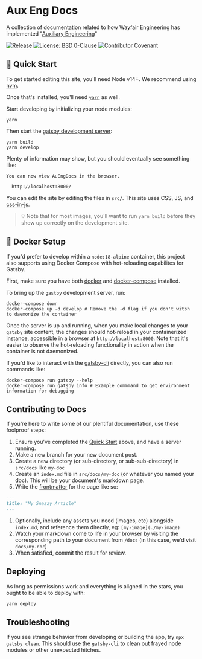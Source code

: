 # Aux Eng Docs

A collection of documentation related to how Wayfair Engineering has implemented "[Auxiliary Engineering](https://www.aboutwayfair.com/tech-innovation/what-is-auxiliary-engineering)"

[![Release](https://img.shields.io/github/v/release/wayfair-incubator/auxeng-docs?display_name=tag)](https://github.com/wayfair-incubator/auxeng-docs/releases)
[![License: BSD 0-Clause](https://img.shields.io/badge/License-BSD%200--Clause-7462E0.svg)](LICENSE)
[![Contributor Covenant](https://img.shields.io/badge/Contributor%20Covenant-2.0-24B8EE.svg)](CODE_OF_CONDUCT.md)

## 🚀 Quick Start

To get started editing this site, you'll need Node v14+. We recommend using [nvm](https://github.com/nvm-sh/nvm).

Once that's installed, you'll need [`yarn`](https://yarnpkg.com/) as well.

Start developing by initializing your node modules:

```shell
yarn
```

Then start the [gatsby development server](https://www.gatsbyjs.com/docs/):

```shell
yarn build
yarn develop
```

Plenty of information may show, but you should eventually see something like:

```shell
You can now view AuEngDocs in the browser.

  http://localhost:8000/

```

You can edit the site by editing the files in `src/`. This site uses CSS, JS, and [css-in-js](https://cssinjs.org/).

> 💡 Note that for most images, you'll want to run `yarn build` before they show up correctly on the development site.

## 🐳 Docker Setup

If you'd prefer to develop within a `node:18-alpine` container, this project also supports using Docker Compose with hot-reloading capabilites for Gatsby.

First, make sure you have both [docker](https://docs.docker.com/engine/install/) and [docker-compose](https://docs.docker.com/compose/install/) installed.

To bring up the `gastby` development server, run:

```shell
docker-compose down
docker-compose up -d develop # Remove the -d flag if you don't witsh to daemonize the container
```

Once the server is up and running, when you make local changes to your `gatsby` site content, the changes should hot-reload in your containerized instance, accessible in a browser at `http://localhost:8000`. Note that it's easier to observe the hot-reloading functionality in action when the container is not daemonized.

If you'd like to interact with the [gatsby-cli](https://www.gatsbyjs.com/docs/reference/gatsby-cli/) directly, you can also run commands like:

```shell
docker-compose run gatsby --help
docker-compose run gatsby info # Example commmand to get environment information for debugging
```

## Contributing to Docs

If you're here to write some of our plentiful documentation, use these foolproof steps:

1. Ensure you've completed the [Quick Start](#-quick-start) above, and have a server running.
1. Make a new branch for your new document post.
1. Create a new directory (or sub-directory, or sub-sub-directory) in `src/docs` like `my-doc`
1. Create an `index.md` file in `src/docs/my-doc` (or whatever you named your doc). This will be your document's markdown page.
1. Write the [frontmatter](https://github.com/remarkjs/remark-frontmatter#use) for the page like so:

```markdown
---
title: "My Snazzy Article"
---
```

1. Optionally, include any assets you need (images, etc) alongside `index.md`, and reference them directly, eg: `[my-image](./my-image)`
1. Watch your markdown come to life in your browser by visiting the corresponding path to your document from `/docs` (in this case, we'd visit `docs/my-doc`)
1. When satisfied, commit the result for review.

## Deploying

As long as permissions work and everything is aligned in the stars, you ought to be able to deploy with:

```shell
yarn deploy
```

## Troubleshooting

If you see strange behavior from developing or building the app, try `npx gatsby clean`. This should use the `gatsby-cli` to clean out frayed node modules or other unexpected hitches.
